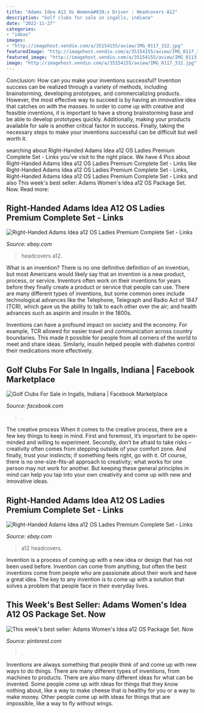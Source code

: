 ```yaml
---
title: "Adams Idea A12 Os Women&#039;s Driver : Headcovers A12"
description: "Golf clubs for sale in ingalls, indiana"
date: "2022-11-27"
categories:
- "ideas"
images:
- "http://imagehost.vendio.com/a/35154155/aview/IMG_0117_332.jpg"
featuredImage: "http://imagehost.vendio.com/a/35154155/aview/IMG_0117_332.jpg"
featured_image: "http://imagehost.vendio.com/a/35154155/aview/IMG_0113_335.jpg"
image: "http://imagehost.vendio.com/a/35154155/aview/IMG_0117_332.jpg"
---
```



Conclusion: How can you make your inventions successful?
Invention success can be realized through a variety of methods, including brainstorming, developing prototypes, and commercializing products. However, the most effective way to succeed is by having an innovative idea that catches on with the masses. In order to come up with creative and feasible inventions, it is important to have a strong brainstorming base and be able to develop prototypes quickly. Additionally, making your products available for sale is another critical factor in success. Finally, taking the necessary steps to make your inventions successful can be difficult but well worth it.

	

		
searching about Right-Handed Adams Idea a12 OS Ladies Premium Complete Set - Links you've visit to the right place. We have 4 Pics about Right-Handed Adams Idea a12 OS Ladies Premium Complete Set - Links like Right-Handed Adams Idea a12 OS Ladies Premium Complete Set - Links, Right-Handed Adams Idea a12 OS Ladies Premium Complete Set - Links and also This week&#039;s best seller: Adams Women&#039;s Idea a12 OS Package Set. Now. Read more:
		
    
## Right-Handed Adams Idea A12 OS Ladies Premium Complete Set - Links

<img loading=lazy src="http://imagehost.vendio.com/a/35154155/aview/IMG_0113_335.jpg" onerror="this.onerror=null;this.src='https://tse4.mm.bing.net/th?id=OIP.Srfyk6ClSihVwi1QEsB1BgHaHa&amp;pid=15.1';" alt="Right-Handed Adams Idea a12 OS Ladies Premium Complete Set - Links">

_Source: ebay.com_

>headcovers a12. 

	

What is an invention?
There is no one definitive definition of an invention, but most Americans would likely say that an invention is a new product, process, or service.  Inventors often work on their inventions for years before they finally create a product or service that people can use. 
There are many different types of inventions, but some common ones include technological advances like the Telephone, Telegraph and Radio Act of 1847 (TCR), which gave us the ability to talk to each other over the air; and health advances such as aspirin and insulin in the 1800s. 

Inventions can have a profound impact on society and the economy. For example, TCR allowed for easier travel and communication across country boundaries. This made it possible for people from all corners of the world to meet and share ideas. Similarly, insulin helped people with diabetes control their medications more effectively.

    
## Golf Clubs For Sale In Ingalls, Indiana | Facebook Marketplace

<img loading=lazy src="https://lookaside.fbsbx.com/lookaside/crawler/media/?media_id=10207190124069448" onerror="this.onerror=null;this.src='https://tse4.mm.bing.net/th?id=OIP.gLx0tWpAPeVmX_M_BYqeNwHaJ4&amp;pid=15.1';" alt="Golf Clubs For Sale in Ingalls, Indiana | Facebook Marketplace">

_Source: facebook.com_

>. 

	

The creative process
When it comes to the creative process, there are a few key things to keep in mind. First and foremost, it’s important to be open-minded and willing to experiment. Secondly, don’t be afraid to take risks – creativity often comes from stepping outside of your comfort zone. And finally, trust your instincts; if something feels right, go with it.
Of course, there is no one-size-fits-all approach to creativity; what works for one person may not work for another. But keeping these general principles in mind can help you tap into your own creativity and come up with new and innovative ideas.

    
## Right-Handed Adams Idea A12 OS Ladies Premium Complete Set - Links

<img loading=lazy src="http://imagehost.vendio.com/a/35154155/aview/IMG_0117_332.jpg" onerror="this.onerror=null;this.src='https://tse3.mm.bing.net/th?id=OIP._ZJapMic5Bv3-EIpmfZBHQHaHa&amp;pid=15.1';" alt="Right-Handed Adams Idea a12 OS Ladies Premium Complete Set - Links">

_Source: ebay.com_

>a12 headcovers. 

	

Invention is a process of coming up with a new idea or design that has not been used before. Invention can come from anything, but often the best inventions come from people who are passionate about their work and have a great idea. The key to any invention is to come up with a solution that solves a problem that people face in their everyday lives.

    
## This Week&#039;s Best Seller: Adams Women&#039;s Idea A12 OS Package Set. Now

<img loading=lazy src="https://i.pinimg.com/originals/9c/7e/15/9c7e1558eba10a1b9990f2da75a85d7c.png" onerror="this.onerror=null;this.src='https://tse1.mm.bing.net/th?id=OIP.4PWiQR6a94KJjr2q1zWMKAAAAA&amp;pid=15.1';" alt="This week&#039;s best seller: Adams Women&#039;s Idea a12 OS Package Set. Now">

_Source: pinterest.com_

>. 

	

Inventions are always something that people think of and come up with new ways to do things. There are many different types of inventions, from machines to products. There are also many different ideas for what can be invented. Some people come up with ideas for things that they know nothing about, like a way to make cheese that is healthy for you or a way to make money. Other people come up with ideas for things that are impossible, like a way to fly without wings.

